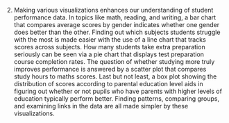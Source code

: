 2. Making various visualizations enhances our understanding of student performance
data. In topics like math, reading, and writing, a bar chart that compares average
scores by gender indicates whether one gender does better than the other. Finding
out which subjects students struggle with the most is made easier with the use of a
line chart that tracks scores across subjects. How many students take extra
preparation seriously can be seen via a pie chart that displays test preparation
course completion rates. The question of whether studying more truly improves
performance is answered by a scatter plot that compares study hours to maths
scores. Last but not least, a box plot showing the distribution of scores
according to parental education level aids in figuring out whether or not pupils
who have parents with higher levels of education typically perform better. Finding
patterns, comparing groups, and examining links in the data are all made simpler by
these visualizations.
